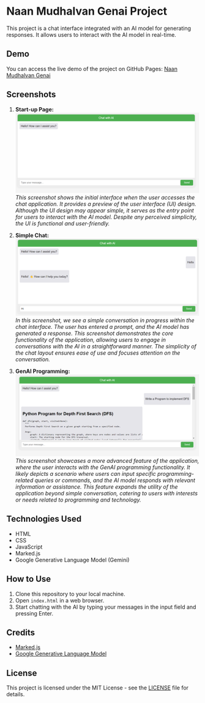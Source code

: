 # Naan Mudhalvan Genai Project

This project is a chat interface integrated with an AI model for generating responses. It allows users to interact with the AI model in real-time.

## Demo

You can access the live demo of the project on GitHub Pages: [Naan Mudhalvan Genai](https://genaichat.jarviz.chat)

## Screenshots

1. **Start-up Page:**
   ![Start-up Page](img/Start%20up%20page.png)
   *This screenshot shows the initial interface when the user accesses the chat application. It provides a preview of the user interface (UI) design. Although the UI design may appear simple, it serves as the entry point for users to interact with the AI model. Despite any perceived simplicity, the UI is functional and user-friendly.*

2. **Simple Chat:**
   ![Simple Chat](img/Simple%20Chat.png)
   *In this screenshot, we see a simple conversation in progress within the chat interface. The user has entered a prompt, and the AI model has generated a response. This screenshot demonstrates the core functionality of the application, allowing users to engage in conversations with the AI in a straightforward manner. The simplicity of the chat layout ensures ease of use and focuses attention on the conversation.*

3. **GenAI Programming:**
   ![GenAI Programming](img/Programming.png)
   *This screenshot showcases a more advanced feature of the application, where the user interacts with the GenAI programming functionality. It likely depicts a scenario where users can input specific programming-related queries or commands, and the AI model responds with relevant information or assistance. This feature expands the utility of the application beyond simple conversation, catering to users with interests or needs related to programming and technology.*

## Technologies Used

- HTML
- CSS
- JavaScript
- Marked.js
- Google Generative Language Model (Gemini)

## How to Use

1. Clone this repository to your local machine.
2. Open `index.html` in a web browser.
3. Start chatting with the AI by typing your messages in the input field and pressing Enter.

## Credits

- [Marked.js](https://marked.js.org/)
- [Google Generative Language Model](https://cloud.google.com/generative-language)
  
## License

This project is licensed under the MIT License - see the [LICENSE](LICENSE) file for details.
